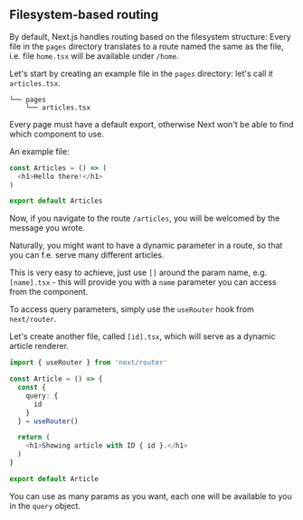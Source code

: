 ## Filesystem-based routing

By default, Next.js handles routing based on the filesystem structure: 
Every file in the `pages` directory translates to a route named the same as the file, 
i.e. file `home.tsx` will be available under `/home`.

Let's start by creating an example file in the `pages` directory: let's call it `articles.tsx`. 

```
└── pages
    └── articles.tsx
```

Every page must have a default export, otherwise Next won't be able to find which component to use.

An example file:
```typescript jsx
const Articles = () => (
  <h1>Hello there!</h1>
)

export default Articles
```

Now, if you navigate to the route `/articles`, you will be welcomed by the message you wrote.

Naturally, you might want to have a dynamic parameter in a route, so that you can f.e. serve many different articles.

This is very easy to achieve, just use `[]` around the param name, e.g. `[name].tsx` - this will provide you with a `name` parameter you can access from the component.

To access query parameters, simply use the `useRouter` hook from `next/router`.

Let's create another file, called `[id].tsx`, which will serve as a dynamic article renderer.

```typescript jsx
import { useRouter } from 'next/router'

const Article = () => {
  const {
    query: {
      id
    } 
  } = useRouter()

  return (
    <h1>Showing article with ID { id }.</h1>
  )
}

export default Article
```

You can use as many params as you want, each one will be available to you in the `query` object.

